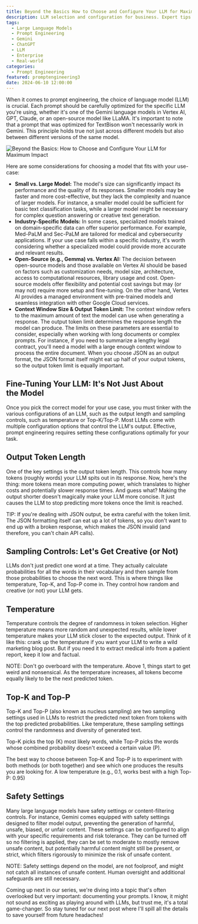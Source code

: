 ```yaml
---
title: Beyond the Basics How to Choose and Configure Your LLM for Maximum Impact
description: LLM selection and configuration for business. Expert tips on model choice, output length, sampling, and safety settings. Boost your AI performance.
tags:
  - Large Language Models
  - Prompt Engineering
  - Gemini
  - ChatGPT
  - LLM
  - Enterprise
  - Real-world
categories:
  - Prompt Engineering
featured: promptengineering3
date: 2024-06-10 12:00:00
---
```


When it comes to prompt engineering, the choice of language model (LLM) is crucial. Each prompt should be carefully optimized for the specific LLM you're using, whether it's one of the Gemini language models in Vertex AI, GPT, Claude, or an open-source model like LLaMA. It's important to note that a prompt that was optimized for TextBison won't necessarily work in Gemini. This principle holds true not just across different models but also between different versions of the same model.

<!--more-->

<img src="/images/large_promptengineering3.png" alt="Beyond the Basics: How to Choose and Configure Your LLM for Maximum Impact" />

Here are some considerations for choosing a model that fits with your use-case:

* **Small vs. Large Model:** The model's size can significantly impact its performance and the quality of its responses. Smaller models may be faster and more cost-effective, but they lack the complexity and nuance of larger models. For instance, a smaller model could be sufficient for basic text classification tasks, while a larger model might be necessary for complex question answering or creative text generation.
* **Industry-Specific Models:** In some cases, specialized models trained on domain-specific data can offer superior performance. For example, Med-PaLM and Sec-PaLM are tailored for medical and cybersecurity applications. If your use case falls within a specific industry, it's worth considering whether a specialized model could provide more accurate and relevant results.
* **Open-Source (e.g., Gemma) vs. Vertex AI:** The decision between open-source models and those available on Vertex AI should be based on factors such as customization needs, model size, architecture, access to computational resources, library usage and cost. Open-source models offer flexibility and potential cost savings but may (or may not) require more setup and fine-tuning. On the other hand, Vertex AI provides a managed environment with pre-trained models and seamless integration with other Google Cloud services.
* **Context Window Size & Output Token Limit:** The context window refers to the maximum amount of text the model can use when generating a response. The output token limit determines the response length the model can produce. The limits on these parameters are essential to consider, especially when working with long documents or complex prompts. For instance, if you need to summarize a lengthy legal contract, you'll need a model with a large enough context window to process the entire document. When you choose JSON as an output format, the JSON format itself might eat up half of your output tokens, so the output token limit is equally important.

## Fine-Tuning Your LLM: It's Not Just About the Model
Once you pick the correct model for your use case, you must tinker with the various configurations of an LLM, such as the output length and sampling controls, such as temperature or Top-K/Top-P. Most LLMs come with multiple configuration options that control the LLM's output. Effective, prompt engineering requires setting these configurations optimally for your task.

## Output Token Length
One of the key settings is the output token length. This controls how many tokens (roughly words) your LLM spits out in its response. Now, here's the thing: more tokens mean more computing power, which translates to higher costs and potentially slower response times. And guess what? Making the output shorter doesn't magically make your LLM more concise. It just causes the LLM to stop predicting more tokens once the limit is reached.

TIP: If you're dealing with JSON output, be extra careful with the token limit. The JSON formatting itself can eat up a lot of tokens, so you don't want to end up with a broken response, which makes the JSON invalid (and therefore, you can't chain API calls).

## Sampling Controls: Let's Get Creative (or Not)
LLMs don't just predict one word at a time. They actually calculate probabilities for all the words in their vocabulary and then sample from those probabilities to choose the next word. This is where things like temperature, Top-K, and Top-P come in. They control how random and creative (or not) your LLM gets.

## Temperature
Temperature controls the degree of randomness in token selection. Higher temperature means more random and unexpected results, while lower temperature makes your LLM stick closer to the expected output. Think of it like this: crank up the temperature if you want your LLM to write a wild marketing blog post. But if you need it to extract medical info from a patient report, keep it low and factual.

NOTE: Don't go overboard with the temperature. Above 1, things start to get weird and nonsensical. As the temperature increases, all tokens become equally likely to be the next predicted token.

## Top-K and Top-P
Top-K and Top-P (also known as nucleus sampling) are two sampling settings used in LLMs to restrict the predicted next token from tokens with the top predicted probabilities. Like temperature, these sampling settings control the randomness and diversity of generated text.

Top-K picks the top (K) most likely words, while Top-P picks the words whose combined probability doesn't exceed a certain value (P).

The best way to choose between Top-K and Top-P is to experiment with both methods (or both together) and see which one produces the results you are looking for. A low temperature (e.g., 0.1, works best with a high Top-P: 0.95)

## Safety Settings
Many large language models have safety settings or content-filtering controls. For instance, Gemini comes equipped with safety settings designed to filter model output, preventing the generation of harmful, unsafe, biased, or unfair content. These settings can be configured to align with your specific requirements and risk tolerance. They can be turned off so no filtering is applied, they can be set to moderate to mostly remove unsafe content, but potentially harmful content might still be present, or strict, which filters rigorously to minimize the risk of unsafe content.

NOTE: Safety settings depend on the model, are not foolproof, and might not catch all instances of unsafe content. Human oversight and additional safeguards are still necessary.

Coming up next in our series, we're diving into a topic that's often overlooked but very important: documenting your prompts. I know, it might not sound as exciting as playing around with LLMs, but trust me, it's a total game-changer. So stay tuned for our next post where I'll spill all the details to save yourself from future headaches!